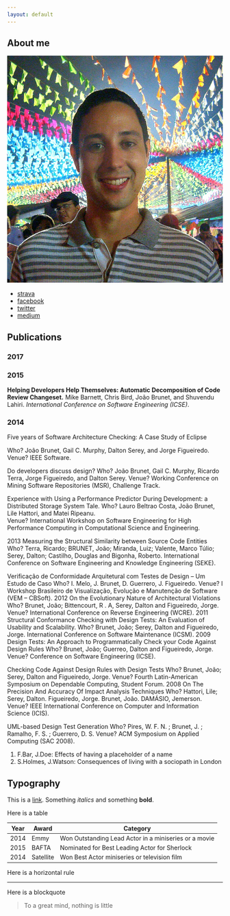 ```yaml
---
layout: default
---
```


## About me

<img class="profile-picture" src="profile.png">

* [strava](https://www.strava.com/athletes/1313577)
* [facebook](https://www.facebook.com/joaoarthurbm)
* [twitter](https://www.twitter.com/joaobrunet)
* [medium](https://medium.com/@joaoarthurbm)
    


## Publications

### 2017

### 2015

**Helping Developers Help Themselves: Automatic Decomposition of Code Review Changeset.** Mike Barnett, Chris Bird, João Brunet, and Shuvendu Lahiri.
*International Conference on Software Engineering (ICSE)*.

### 2014

Five years of Software Architecture Checking: A Case Study of Eclipse

Who? João Brunet, Gail C. Murphy, Dalton Serey, and Jorge Figueiredo.
Venue? IEEE Software.

Do developers discuss design?
Who? João Brunet, Gail C. Murphy, Ricardo Terra, Jorge Figueiredo, and Dalton Serey.
Venue? Working Conference on Mining Software Repositories (MSR), Challenge Track.

Experience with Using a Performance Predictor During Development: a Distributed Storage System Tale.
Who? Lauro Beltrao Costa, João Brunet, Lile Hattori, and Matei Ripeanu.  
Venue? International Workshop on Software Engineering for High Performance Computing in Computational Science and Engineering.


2013
Measuring the Structural Similarity between Source Code Entities
Who? Terra, Ricardo; BRUNET, João; Miranda, Luiz; Valente, Marco Túlio; Serey, Dalton; Castilho, Douglas and Bigonha, Roberto.
International Conference on Software Engineering and Knowledge Engineering (SEKE).

Verificação de Conformidade Arquitetural com Testes de Design – Um Estudo de Caso
Who? I. Melo, J. Brunet, D. Guerrero, J. Figueiredo. 
Venue? I Workshop Brasileiro de Visualização, Evolução e Manutenção de Software (VEM – CBSoft).
2012
On the Evolutionary Nature of Architectural Violations
Who? Brunet, João; Bittencourt, R . A, Serey, Dalton and Figueiredo, Jorge.
Venue? International Conference on Reverse Engineering (WCRE).
2011
Structural Conformance Checking with Design Tests: An Evaluation of Usability and Scalability.
Who? Brunet, João; Serey, Dalton and Figueiredo, Jorge.
International Conference on Software Maintenance (ICSM).
2009
Design Tests: An Approach to Programmatically Check your Code Against Design Rules
Who? Brunet, João; Guerreo, Dalton and Figueiredo, Jorge. 
Venue? Conference on Software Engineering (ICSE).

Checking Code Against Design Rules with Design Tests
Who? Brunet, João; Serey, Dalton and Figueiredo, Jorge. 
Venue? Fourth Latin-American Symposium on Dependable Computing, Student Forum.
2008
On The Precision And Accuracy Of Impact Analysis Techniques
Who? Hattori, Lile; Serey, Dalton. Figueiredo, Jorge. Brunet, João. DAMÁSIO, Jemerson. 
Venue? IEEE International Conference on Computer and Information Science (ICIS).

UML-based Design Test Generation
Who? Pires, W. F. N. ; Brunet, J. ; Ramalho, F. S. ; Guerrero, D. S. 
Venue? ACM Symposium on Applied Computing (SAC 2008).


1. F.Bar, J.Doe: Effects of having a placeholder of a name
2. S.Holmes, J.Watson: Consequences of living with a sociopath in London

## Typography

This is a [link](http://google.com). Something *italics* and something **bold**.

Here is a table

Year | Award | Category
-----|-------|--------
2014 | Emmy  | Won Outstanding Lead Actor in a miniseries or a movie
2015 | BAFTA | Nominated for Best Leading Actor for Sherlock
2014 | Satellite | Won Best Actor miniseries or television film

Here is a horizontal rule

---

Here is a blockquote

> To a great mind, nothing is little
